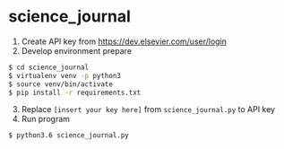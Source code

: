 # science_journal  
  

1. Create API key from https://dev.elsevier.com/user/login  
2. Develop environment prepare  
```bash
$ cd science_journal
$ virtualenv venv -p python3
$ source venv/bin/activate
$ pip install -r requirements.txt
```
3. Replace `[insert your key here]` from `science_journal.py` to API key  
4. Run program  
```bash
$ python3.6 science_journal.py
```
